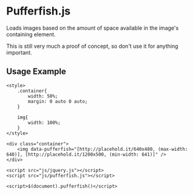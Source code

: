 # Pufferfish.js

Loads images based on the amount of space available in the image's containing element.

This is still very much a proof of concept, so don't use it for anything important.

## Usage Example

    <style>
        .container{
            width: 50%;
            margin: 0 auto 0 auto;
        }

        img{
            width: 100%;
        }
    </style>

    <div class="container">
        <img data-pufferfish="[http://placehold.it/640x480, (max-width: 640)], [http://placehold.it/1200x500, (min-width: 641)]" />
    </div>

    <script src="js/jquery.js"></script>
    <script src="js/pufferfish.js"></script>

    <script>$(document).pufferfish()</script>
